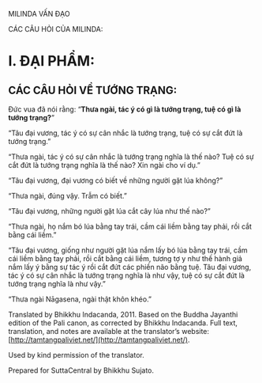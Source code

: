  

MILINDA VẤN ĐẠO

CÁC CÂU HỎI CỦA MILINDA:

# I. ĐẠI PHẨM:

## CÁC CÂU HỎI VỀ TƯỚNG TRẠNG:

Đức vua đã nói rằng: “**Thưa ngài, tác ý có gì là tướng trạng, tuệ có gì là tướng trạng?**”

“Tâu đại vương, tác ý có sự cân nhắc là tướng trạng, tuệ có sự cắt đứt là tướng trạng.”

“Thưa ngài, tác ý có sự cân nhắc là tướng trạng nghĩa là thế nào? Tuệ có sự cắt đứt là tướng trạng nghĩa là thế nào? Xin ngài cho ví dụ.”

“Tâu đại vương, đại vương có biết về những người gặt lúa không?”

“Thưa ngài, đúng vậy. Trẫm có biết.”

“Tâu đại vương, những người gặt lúa cắt cây lúa như thế nào?”

“Thưa ngài, họ nắm bó lúa bằng tay trái, cầm cái liềm bằng tay phải, rồi cắt bằng cái liềm.”

“Tâu đại vương, giống như người gặt lúa nắm lấy bó lúa bằng tay trái, cầm cái liềm bằng tay phải, rồi cắt bằng cái liềm, tương tợ y như thế hành giả nắm lấy ý bằng sự tác ý rồi cắt đứt các phiền não bằng tuệ. Tâu đại vương, tác ý có sự cân nhắc là tướng trạng nghĩa là như vậy, tuệ có sự cắt đứt là tướng trạng nghĩa là như vậy.”

“Thưa ngài Nāgasena, ngài thật khôn khéo.”

Translated by Bhikkhu Indacanda, 2011. Based on the Buddha Jayanthi edition of the Pali canon, as corrected by Bhikkhu Indacanda. Full text, translation, and notes are available at the translator’s website: [http://tamtangpaliviet.net/](http://tamtangpaliviet.net/).

Used by kind permission of the translator.

Prepared for SuttaCentral by Bhikkhu Sujato.